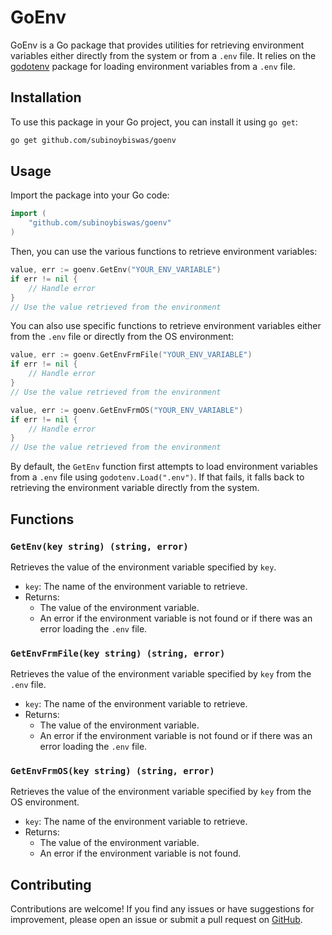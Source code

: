 # GoEnv

GoEnv is a Go package that provides utilities for retrieving environment variables either directly from the system or from a `.env` file. It relies on the [godotenv](https://github.com/joho/godotenv) package for loading environment variables from a `.env` file.

## Installation

To use this package in your Go project, you can install it using `go get`:

```bash
go get github.com/subinoybiswas/goenv
```

## Usage

Import the package into your Go code:

```go
import (
    "github.com/subinoybiswas/goenv"
)
```

Then, you can use the various functions to retrieve environment variables:

```go
value, err := goenv.GetEnv("YOUR_ENV_VARIABLE")
if err != nil {
    // Handle error
}
// Use the value retrieved from the environment
```

You can also use specific functions to retrieve environment variables either from the `.env` file or directly from the OS environment:

```go
value, err := goenv.GetEnvFrmFile("YOUR_ENV_VARIABLE")
if err != nil {
    // Handle error
}
// Use the value retrieved from the environment
```

```go
value, err := goenv.GetEnvFrmOS("YOUR_ENV_VARIABLE")
if err != nil {
    // Handle error
}
// Use the value retrieved from the environment
```

By default, the `GetEnv` function first attempts to load environment variables from a `.env` file using `godotenv.Load(".env")`. If that fails, it falls back to retrieving the environment variable directly from the system.

## Functions

### `GetEnv(key string) (string, error)`

Retrieves the value of the environment variable specified by `key`.

- `key`: The name of the environment variable to retrieve.
- Returns:
  - The value of the environment variable.
  - An error if the environment variable is not found or if there was an error loading the `.env` file.

### `GetEnvFrmFile(key string) (string, error)`

Retrieves the value of the environment variable specified by `key` from the `.env` file.

- `key`: The name of the environment variable to retrieve.
- Returns:
  - The value of the environment variable.
  - An error if the environment variable is not found or if there was an error loading the `.env` file.

### `GetEnvFrmOS(key string) (string, error)`

Retrieves the value of the environment variable specified by `key` from the OS environment.

- `key`: The name of the environment variable to retrieve.
- Returns:
  - The value of the environment variable.
  - An error if the environment variable is not found.

## Contributing

Contributions are welcome! If you find any issues or have suggestions for improvement, please open an issue or submit a pull request on [GitHub](https://github.com/subinoybiswas/goenv).

